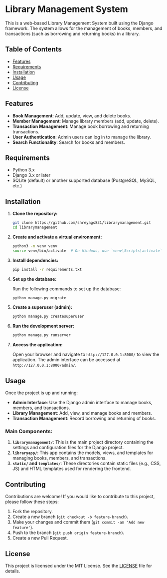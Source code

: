 # Library Management System

This is a web-based Library Management System built using the Django framework. The system allows for the management of books, members, and transactions (such as borrowing and returning books) in a library.

## Table of Contents

- [Features](#features)
- [Requirements](#requirements)
- [Installation](#installation)
- [Usage](#usage)
- [Contributing](#contributing)
- [License](#license)

## Features

- **Book Management**: Add, update, view, and delete books.
- **Member Management**: Manage library members (add, update, delete).
- **Transaction Management**: Manage book borrowing and returning transactions.
- **User Authentication**: Admin users can log in to manage the library.
- **Search Functionality**: Search for books and members.

## Requirements

- Python 3.x
- Django 3.x or later
- SQLite (default) or another supported database (PostgreSQL, MySQL, etc.)

## Installation

1. **Clone the repository:**

   ```bash
   git clone https://github.com/shreyags831/librarymanagement.git
   cd librarymanagement
   ```

2. **Create and activate a virtual environment:**

   ```bash
   python3 -m venv venv
   source venv/bin/activate  # On Windows, use `venv\Scripts\activate`
   ```

3. **Install dependencies:**

   ```bash
   pip install -r requirements.txt
   ```

4. **Set up the database:**

   Run the following commands to set up the database:

   ```bash
   python manage.py migrate
   ```

5. **Create a superuser (admin):**

   ```bash
   python manage.py createsuperuser
   ```

6. **Run the development server:**

   ```bash
   python manage.py runserver
   ```

7. **Access the application:**

   Open your browser and navigate to `http://127.0.0.1:8000/` to view the application. The admin interface can be accessed at `http://127.0.0.1:8000/admin/`.

## Usage

Once the project is up and running:

- **Admin Interface**: Use the Django admin interface to manage books, members, and transactions.
- **Library Management**: Add, view, and manage books and members.
- **Transaction Management**: Record borrowing and returning of books.

### Main Components:

1. **`librarymanagement/`**: This is the main project directory containing the settings and configuration files for the Django project.
2. **`libraryapp/`**: This app contains the models, views, and templates for managing books, members, and transactions.
3. **`static/` and `templates/`**: These directories contain static files (e.g., CSS, JS) and HTML templates used for rendering the frontend.

## Contributing

Contributions are welcome! If you would like to contribute to this project, please follow these steps:

1. Fork the repository.
2. Create a new branch (`git checkout -b feature-branch`).
3. Make your changes and commit them (`git commit -am 'Add new feature'`).
4. Push to the branch (`git push origin feature-branch`).
5. Create a new Pull Request.

## License

This project is licensed under the MIT License. See the [LICENSE](LICENSE) file for details.
